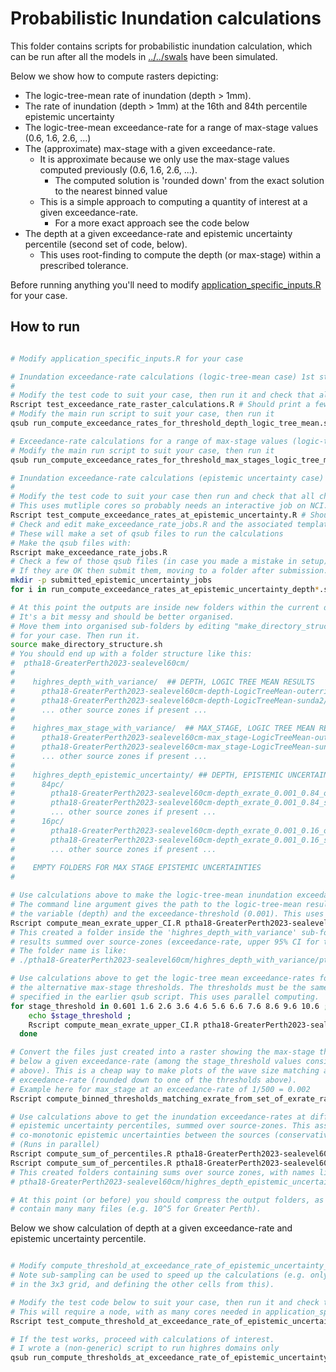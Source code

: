 # Probabilistic Inundation calculations

This folder contains scripts for probabilistic inundation calculation, which can be run after all the models in [../../swals](../../swals) have been simulated.

Below we show how to compute rasters depicting:
* The logic-tree-mean rate of inundation (depth > 1mm).
* The rate of inundation (depth > 1mm) at the 16th and 84th percentile epistemic uncertainty
* The logic-tree-mean exceedance-rate for a range of max-stage values (0.6, 1.6, 2.6, ...)
* The (approximate) max-stage with a given exceedance-rate. 
  * It is approximate because we only use the max-stage values computed previously (0.6, 1.6, 2.6, ...).
    * The computed solution is 'rounded down' from the exact solution to the nearest binned value
  * This is a simple approach to computing a quantity of interest at a given exceedance-rate.
    * For a more exact approach see the code below 
* The depth at a given exceedance-rate and epistemic uncertainty percentile (second set of code, below).
  * This uses root-finding to compute the depth (or max-stage) within a prescribed tolerance.

Before running anything you'll need to modify [application_specific_inputs.R](application_specific_inputs.R) for your case.

## How to run

```bash

# Modify application_specific_inputs.R for your case

# Inundation exceedance-rate calculations (logic-tree-mean case) 1st step
#
# Modify the test code to suit your case, then run it and check that all cases PASS
Rscript test_exceedance_rate_raster_calculations.R # Should print a few "PASS"
# Modify the main run script to suit your case, then run it
qsub run_compute_exceedance_rates_for_threshold_depth_logic_tree_mean.sh

# Exceedance-rate calculations for a range of max-stage values (logic-tree-mean case, 1st step)
# Modify the main run script to suit your case, then run it
qsub run_compute_exceedance_rates_for_threshold_max_stages_logic_tree_mean.sh

# Inundation exceedance-rate calculations (epistemic uncertainty case) 1st step
#
# Modify the test code to suit your case then run and check that all checks PASS 
# This uses mutliple cores so probably needs an interactive job on NCI.
Rscript test_compute_exceedance_rates_at_epistemic_uncertainty.R # Should print "PASS"
# Check and edit make_exceedance_rate_jobs.R and the associated template script.
# These will make a set of qsub files to run the calculations
# Make the qsub files with:
Rscript make_exceedance_rate_jobs.R
# Check a few of those qsub files (in case you made a mistake in setup)
# If they are OK then submit them, moving to a folder after submission.
mkdir -p submitted_epistemic_uncertainty_jobs
for i in run_compute_exceedance_rates_at_epistemic_uncertainty_depth*.sh; do echo $i; qsub $i; mv $i submitted_epistemic_uncertainty_jobs; done

# At this point the outputs are inside new folders within the current directory.
# It's a bit messy and should be better organised.
# Move them into organised sub-folders by editing "make_directory_structure.sh"
# for your case. Then run it.
source make_directory_structure.sh
# You should end up with a folder structure like this:
#  ptha18-GreaterPerth2023-sealevel60cm/
#
#    highres_depth_with_variance/  ## DEPTH, LOGIC TREE MEAN RESULTS
#      ptha18-GreaterPerth2023-sealevel60cm-depth-LogicTreeMean-outerrisesunda/
#      ptha18-GreaterPerth2023-sealevel60cm-depth-LogicTreeMean-sunda2/
#      ... other source zones if present ...
#
#    highres_max_stage_with_variance/  ## MAX_STAGE, LOGIC TREE MEAN RESULTS
#      ptha18-GreaterPerth2023-sealevel60cm-max_stage-LogicTreeMean-outerrisesunda/
#      ptha18-GreaterPerth2023-sealevel60cm-max_stage-LogicTreeMean-sunda2/
#      ... other source zones if present ...
#
#    highres_depth_epistemic_uncertainty/ ## DEPTH, EPISTEMIC UNCERTAINTY RESULTS
#      84pc/
#        ptha18-GreaterPerth2023-sealevel60cm-depth_exrate_0.001_0.84_outerrisesunda/
#        ptha18-GreaterPerth2023-sealevel60cm-depth_exrate_0.001_0.84_sunda2/
#        ... other source zones if present ...
#      16pc/
#        ptha18-GreaterPerth2023-sealevel60cm-depth_exrate_0.001_0.16_outerrisesunda/
#        ptha18-GreaterPerth2023-sealevel60cm-depth_exrate_0.001_0.16_sunda2/
#        ... other source zones if present ...
#
#    EMPTY FOLDERS FOR MAX STAGE EPISTEMIC UNCERTAINTIES
#

# Use calculations above to make the logic-tree-mean inundation exceedance-rate and variance, summed over sources.
# The command line argument gives the path to the logic-tree-mean results above,
# the variable (depth) and the exceedance-threshold (0.001). This uses parallel computing.
Rscript compute_mean_exrate_upper_CI.R ptha18-GreaterPerth2023-sealevel60cm/highres_depth_with_variance depth 0.001
# This created a folder inside the 'highres_depth_with_variance' sub-folder above, containing
# results summed over source-zones (exceedance-rate, upper 95% CI for true exeedance-rate, variance). 
# The folder name is like:
# ./ptha18-GreaterPerth2023-sealevel60cm/highres_depth_with_variance/ptha18-GreaterPerth2023-sealevel60cm-depth-LogicTreeMean-sum_of_source_zones

# Use calculations above to get the logic-tree mean exceedance-rates for all
# the alternative max-stage thresholds. The thresholds must be the same as
# specified in the earlier qsub script. This uses parallel computing.
for stage_threshold in 0.601 1.6 2.6 3.6 4.6 5.6 6.6 7.6 8.6 9.6 10.6 ; do
    echo $stage_threshold ;
    Rscript compute_mean_exrate_upper_CI.R ptha18-GreaterPerth2023-sealevel60cm/highres_max_stage_with_variance max_stage $stage_threshold ;
  done

# Convert the files just created into a raster showing the max-stage threshold just
# below a given exceedance-rate (among the stage_threshold values considered
# above). This is a cheap way to make plots of the wave size matching a given
# exceedance-rate (rounded down to one of the thresholds above). 
# Example here for max_stage at an exceedance-rate of 1/500 = 0.002
Rscript compute_binned_thresholds_matching_exrate_from_set_of_exrate_rasters.R ptha18-GreaterPerth2023-sealevel60cm/highres_max_stage_with_variance/ptha18-GreaterPerth2023-sealevel60cm-max_stage-LogicTreeMean-sum_of_source_zones max_stage 0.002

# Use calculations above to get the inundation exceedance-rates at different
# epistemic uncertainty percentiles, summed over source-zones. This assumes
# co-monotonic epistemic uncertainties between the sources (conservative).
# (Runs in parallel)
Rscript compute_sum_of_percentiles.R ptha18-GreaterPerth2023-sealevel60cm/highres_depth_epistemic_uncertainty/ 84 depth 0.001
Rscript compute_sum_of_percentiles.R ptha18-GreaterPerth2023-sealevel60cm/highres_depth_epistemic_uncertainty/ 16 depth 0.001
# This created folders containing sums over source zones, with names like:
# ptha18-GreaterPerth2023-sealevel60cm/highres_depth_epistemic_uncertainty/84pc/ptha18-GreaterPerth2023-sealevel60cm-depth_exrate_0.001_0.84_sum_of_source_zones/

# At this point (or before) you should compress the output folders, as they can
# contain many many files (e.g. 10^5 for Greater Perth). 

```

Below we show calculation of depth at a given exceedance-rate and epistemic uncertainty percentile.
```bash

# Modify compute_threshold_at_exceedance_rate_of_epistemic_uncertainty_percentile.R for your case.
# Note sub-sampling can be used to speed up the calculations (e.g. only computing the middle pixel
# in the 3x3 grid, and defining the other cells from this).

# Modify the test code below to suit your case, then run it and check that it prints PASS.
# This will require a node, with as many cores needed in application_specific_inputs.R::MC_CORES.
Rscript test_compute_threshold_at_exceedance_rate_of_epistemic_uncertainty.R

# If the test works, proceed with calculations of interest.
# I wrote a (non-generic) script to run highres domains only
qsub run_compute_thresholds_at_exceedance_rate_of_epistemic_uncertainty_percentile.sh

```
